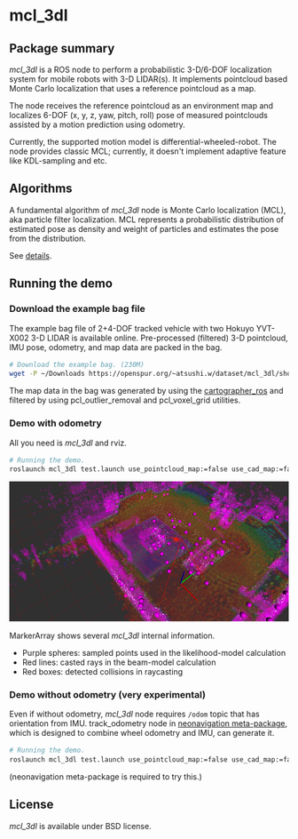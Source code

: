 # mcl_3dl

## Package summary

*mcl_3dl* is a ROS node to perform a probabilistic 3-D/6-DOF localization system for mobile robots with 3-D LIDAR(s).
It implements pointcloud based Monte Carlo localization that uses a reference pointcloud as a map.

The node receives the reference pointcloud as an environment map and localizes 6-DOF (x, y, z, yaw, pitch, roll) pose of measured pointclouds assisted by a motion prediction using odometry.

Currently, the supported motion model is differential-wheeled-robot.
The node provides classic MCL; currently, it doesn't implement adaptive feature like KDL-sampling and etc.

## Algorithms

A fundamental algorithm of *mcl_3dl* node is Monte Carlo localization (MCL), aka particle filter localization.
MCL represents a probabilistic distribution of estimated pose as density and weight of particles and estimates the pose from the distribution.

See [details](doc/Algorithms.md).

## Running the demo

### Download the example bag file

The example bag file of 2+4-DOF tracked vehicle with two Hokuyo YVT-X002 3-D LIDAR is available online.
Pre-processed (filtered) 3-D pointcloud, IMU pose, odometry, and map data are packed in the bag.

```.sh
# Download the example bag. (230M)
wget -P ~/Downloads https://openspur.org/~atsushi.w/dataset/mcl_3dl/short_test.bag
```

The map data in the bag was generated by using the [cartographer_ros](https://github.com/googlecartographer/cartographer_ros) and filtered by using pcl_outlier_removal and pcl_voxel_grid utilities.

### Demo with odometry

All you need is *mcl_3dl* and rviz.

```.sh
# Running the demo.
roslaunch mcl_3dl test.launch use_pointcloud_map:=false use_cad_map:=false use_bag_file:=true bag_file:=${HOME}/Downloads/short_test.bag
```

![Rviz image of the demo](https://github.com/at-wat/mcl_3dl/blob/fix-demo-without-odom/doc/images/demo_rviz.jpg?raw=true)

MarkerArray shows several *mcl_3dl* internal information.
- Purple spheres: sampled points used in the likelihood-model calculation
- Red lines: casted rays in the beam-model calculation
- Red boxes: detected collisions in raycasting

### Demo without odometry (very experimental)

Even if without odometry, *mcl_3dl* node requires `/odom` topic that has orientation from IMU.
track_odometry node in [neonavigation meta-package](https://github.com/at-wat/neonavigation), which is designed to combine wheel odometry and IMU, can generate it.

```.sh
# Running the demo.
roslaunch mcl_3dl test.launch use_pointcloud_map:=false use_cad_map:=false use_bag_file:=true bag_file:=${HOME}/Downloads/short_test.bag use_neonavigation:=true without_odom:=true
```
(neonavigation meta-package is required to try this.)

## License

*mcl_3dl* is available under BSD license.
